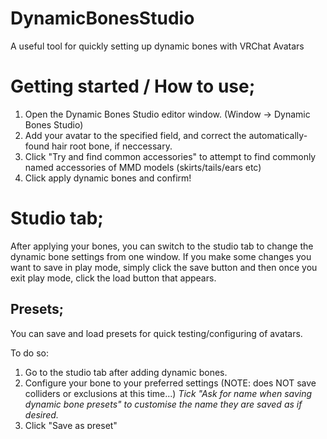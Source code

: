# DynamicBonesStudio
A useful tool for quickly setting up dynamic bones with VRChat Avatars

# Getting started / How to use;
1. Open the Dynamic Bones Studio editor window. (Window -> Dynamic Bones Studio)
2. Add your avatar to the specified field, and correct the automatically-found hair root bone, if neccessary.
3. Click "Try and find common accessories" to attempt to find commonly named accessories of MMD models (skirts/tails/ears etc)
4. Click apply dynamic bones and confirm!

# Studio tab;
After applying your bones, you can switch to the studio tab to change the dynamic bone settings from one window.
If you make some changes you want to save in play mode, simply click the save button and then once you exit play mode, click the load button that appears. 

## Presets;
You can save and load presets for quick testing/configuring of avatars. 

To do so:
1. Go to the studio tab after adding dynamic bones.
2. Configure your bone to your preferred settings (NOTE: does NOT save colliders or exclusions at this time...) 
*Tick "Ask for name when saving dynamic bone presets" to customise the name they are saved as if desired.*
3. Click "Save as preset"

To load presets;
1. Once a preset has been saved, click "refresh presets" if the drop down boxes do not appear.
2. Select the preset by name from the dropdown and click "load"




# Planned features;
- Automatic adding of Colliders to fingers/hips/head (manual scaling probably will be needed)
